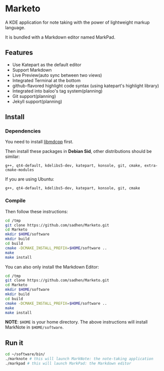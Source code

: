 # Marketo

A KDE application for note taking with the power of lightweight markup language.

It is bundled with a Markdown editor named MarkPad.

## Features
+ Use Katepart as the default editor
+ Support Markdown
+ Live Preview(auto sync between two views)
+ Integrated Terminal at the bottom
+ github-flavored highlight code syntax (using katepart's highlight library)
+ Integrated into baloo's tag system(planning)
+ Git support(planning)
+ Jekyll support(planning)

## Install

### Dependencies

You need to install [libmdcpp](https://github.com/sadhen/libmdcpp) first.

Then install these packages in **Debian Sid**, other distributions should be 
similar:

`g++, qt4-default, kdelibs5-dev, katepart, konsole, git, cmake, extra-cmake-modules`

If you are using Ubuntu:

`g++, qt4-default, kdelibs5-dev, katepart, konsole, git, cmake`

### Compile

Then follow these instructions:
``` sh
cd /tmp
git clone https://github.com/sadhen/Marketo.git
cd Marketo
mkdir $HOME/software
mkdir build
cd build
cmake -DCMAKE_INSTALL_PREFIX=$HOME/software ..
make
make install
```

You can also only install the Markdown Editor:
``` sh
cd /tmp
git clone https://github.com/sadhen/Marketo.git
cd Marketo
mkdir $HOME/software
mkdir build
cd build
cmake -DCMAKE_INSTALL_PREFIX=$HOME/software ..
make
make install
```

**NOTE**: `$HOME` is your home directory. The above instructions will install MarkNote in `$HOME/software`.

## Run it
``` sh
cd ~/software/bin/
./marknote # this will launch MarkNote: the note-taking application
./markpad # this will launch MarkPad: the Markdown editor
```
